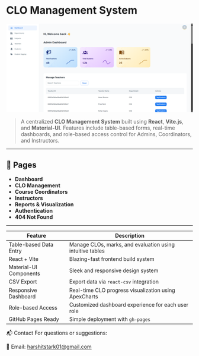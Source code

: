 # CLO Management System

![Admin Dashboard](public/assets/images/Admin.png)

> A centralized **CLO Management System** built using **React**, **Vite.js**, and **Material-UI**. Features include table-based forms, real-time dashboards, and role-based access control for Admins, Coordinators, and Instructors.

---

## 🚀 Pages

- **Dashboard**
- **CLO Management**
- **Course Coordinators**
- **Instructors**
- **Reports & Visualization**
- **Authentication**
- **404 Not Found**

---

| Feature                | Description                                               |
| ---------------------- | --------------------------------------------------------- |
| Table-based Data Entry | Manage CLOs, marks, and evaluation using intuitive tables |
| React + Vite           | Blazing-fast frontend build system                        |
| Material-UI Components | Sleek and responsive design system                        |
| CSV Export             | Export data via `react-csv` integration                   |
| Responsive Dashboard   | Real-time CLO progress visualization using ApexCharts     |
| Role-based Access      | Customized dashboard experience for each user role        |
| GitHub Pages Ready     | Simple deployment with `gh-pages`                         |

📬 Contact
For questions or suggestions:

📧 Email: harshitstark01@gmail.com
